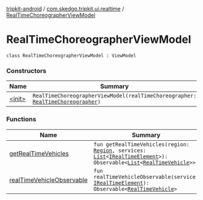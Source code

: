 [tripkit-android](../../index.md) / [com.skedgo.tripkit.ui.realtime](../index.md) / [RealTimeChoreographerViewModel](./index.md)

# RealTimeChoreographerViewModel

`class RealTimeChoreographerViewModel : ViewModel`

### Constructors

| Name | Summary |
|---|---|
| [&lt;init&gt;](-init-.md) | `RealTimeChoreographerViewModel(realTimeChoreographer: `[`RealTimeChoreographer`](../-real-time-choreographer/index.md)`)` |

### Functions

| Name | Summary |
|---|---|
| [getRealTimeVehicles](get-real-time-vehicles.md) | `fun getRealTimeVehicles(region: `[`Region`](../../com.skedgo.tripkit.common.model/-region/index.md)`, services: `[`List`](https://kotlinlang.org/api/latest/jvm/stdlib/kotlin.collections/-list/index.html)`<`[`IRealTimeElement`](../../com.skedgo.tripkit.common.agenda/-i-real-time-element/index.md)`>): Observable<`[`List`](https://kotlinlang.org/api/latest/jvm/stdlib/kotlin.collections/-list/index.html)`<`[`RealTimeVehicle`](../../com.skedgo.tripkit.routing/-real-time-vehicle/index.md)`>>` |
| [realTimeVehicleObservable](real-time-vehicle-observable.md) | `fun realTimeVehicleObservable(service: `[`IRealTimeElement`](../../com.skedgo.tripkit.common.agenda/-i-real-time-element/index.md)`): Observable<`[`RealTimeVehicle`](../../com.skedgo.tripkit.routing/-real-time-vehicle/index.md)`>` |

